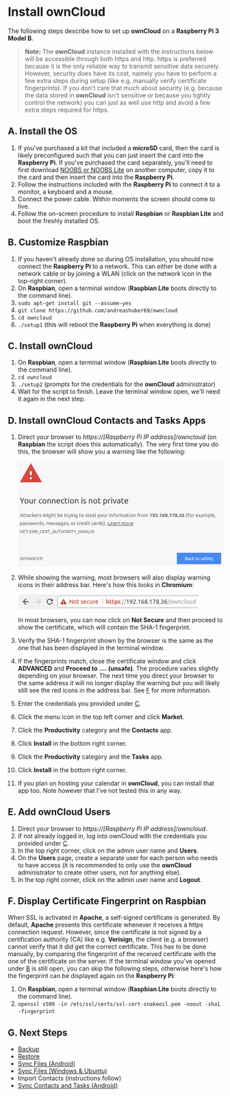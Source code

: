 # Install ownCloud
The following steps describe how to set up **ownCloud** on a **Raspberry Pi 3 Model B**.

> **Note:** The **ownCloud** instance installed with the instructions below will be accessible through both https and
> http. https is preferred because it is the only reliable way to transmit sensitive data securely. However, security
> does have its cost, namely you have to perform a few extra steps during setup (like e.g. manually verify certificate
> fingerprints). If you don't care that much about security (e.g. because the data stored in **ownCloud** isn't
> sensitive or because you tightly control the network) you can just as well use http and avoid a few extra steps
> required for https.

## A. Install the OS
1. If you've purchased a kit that included a **microSD** card, then the card is likely preconfigured such that you can
   just insert the card into the **Raspberry Pi**. If you've purchased the card separately, you'll need to first
   download [NOOBS or NOOBS Lite](https://www.raspberrypi.org/downloads/noobs/) on another computer, copy it to the
   card and then insert the card into the **Raspberry Pi**.
2. Follow the instructions included with the **Raspberry Pi** to connect it to a monitor, a keyboard and a mouse.
3. Connect the power cable. Within moments the screen should come to live.
4. Follow the on-screen procedure to install **Raspbian** or **Raspbian Lite** and boot the freshly installed OS.  

## B. Customize Raspbian
1. If you haven't already done so during OS installation, you should now connect the **Raspberry Pi** to a network. This
   can either be done with a network cable or by joining a WLAN (click on the network icon in the top-right corner).
2. On **Raspbian**, open a terminal window (**Raspbian Lite** boots directly to the command line).
3. `sudo apt-get install git --assume-yes`
4. `git clone https://github.com/andreashuber69/owncloud`
5. `cd owncloud`
6. `./setup1` (this will reboot the **Raspberry Pi** when everything is done)

## C. Install ownCloud
1. On **Raspbian**, open a terminal window (**Raspbian Lite** boots directly to the command line).
2. `cd owncloud`
3. `./setup2` (prompts for the credentials for the **ownCloud** administrator)
4. Wait for the script to finish. Leave the terminal window open, we'll need it again in the next step.

## D. Install ownCloud Contacts and Tasks Apps
1. Direct your browser to *https://[Raspberry Pi IP address]/owncloud* (on **Raspbian** the script does this
   automatically). The very first time you do this, the browser will show you a warning like the following:
   
   ![Invalid CA](invalid-ca.png)
2. While showing the warning, most browsers will also display warning icons in their address bar. Here's how this
   looks in **Chromium**:

   ![Address Bar Warning](address-bar.png)

   In most browsers, you can now click on **Not Secure** and then proceed to show the certificate, which will contain
   the SHA-1 fingerprint.
3. Verify the SHA-1 fingerprint shown by the browser is the same as the one that has been displayed in the terminal
   window.
4. If the fingerprints match, close the certificate window and click **ADVANCED** and **Proceed to .... (unsafe)**.
   The procedure varies slightly depending on your browser. The next time you direct your browser to the same address
   it will no longer display the warning but you will likely still see the red icons in the address bar. See
   [F](#f-display-certificate-fingerprint-on-raspbian) for more information.
5. Enter the credentials you provided under [C](#c-install-owncloud).
6. Click the menu icon in the top left corner and click **Market**.
7. Click the **Productivity** category and the **Contacts** app.
8. Click **Install** in the bottom right corner.
9. Click the **Productivity** category and the **Tasks** app.
10. Click **Install** in the bottom right corner.
11. If you plan on hosting your calendar in **ownCloud**, you can install that app too. Note however that I've not
    tested this in any way.

## E. Add ownCloud Users
1. Direct your browser to *https://[Raspberry Pi IP address]/owncloud*.
2. If not already logged in, log into ownCloud with the credentials you provided under [C](#c-install-owncloud).
3. In the top right corner, click on the admin user name and **Users**.
4. On the **Users** page, create a separate user for each person who needs to have access (it is recommended to only
   use the **ownCloud** administrator to create other users, not for anything else).
5. In the top right corner, click on the admin user name and **Logout**.

## F. Display Certificate Fingerprint on Raspbian
When SSL is activated in **Apache**, a self-signed certificate is generated. By default, **Apache** presents this
certificate whenever it receives a https connection request. However, since the certificate is not signed by a
certification authority (CA) like e.g. **Verisign**, the client (e.g. a browser) cannot verify that it did get the
correct certificate. This has to be done manually, by comparing the fingerprint of the received certificate with the one
of the certificate on the server. If the terminal window you've opened under [B](#b-customize-raspbian) is still open,
you can skip the following steps, otherwise here's how the fingerprint can be displayed again on the **Raspberry Pi**:
1. On **Raspbian**, open a terminal window (**Raspbian Lite** boots directly to the command line).
2. `openssl x509 -in /etc/ssl/certs/ssl-cert-snakeoil.pem -noout -sha1 -fingerprint`

## G. Next Steps
- [Backup](backup.md)
- [Restore](restore.md)
- [Sync Files (Android)](sync-files-android.md)
- [Sync Files (Windows & Ubuntu)](sync-files-desktop.md)
- Import Contacts (instructions follow)
- [Sync Contacts and Tasks (Android)](sync-contacts-and-tasks-android.md)
